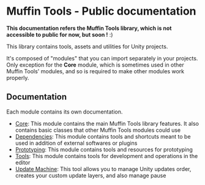 # Muffin Tools - Public documentation

**This documentation refers the Muffin Tools library, which is not accessible to public for now, but soon !** :)

This library contains tools, assets and utilities for Unity projects.

It's composed of "modules" that you can import separately in your projects. Only exception for the **Core** module, which is sometimes used in other Muffin Tools' modules, and so is required to make other modules work properly.

## Documentation

Each module contains its own documentation.

* [Core](./Core/_Documentation/README.md): This module contains the main Muffin Tools library features. It also contains basic classes that other Muffin Tools modules could use
* [Dependencies](./Dependencies/_Documentation/README.md): This module contains tools and shortcuts meant to be used in addition of external softwares or plugins
* [Prototyping](./Prototyping/_Documentation/README.md): This module contains tools and resources for prototyping
* [Tools](./Tools/_Documentation/README.md): This module contains tools for development and operations in the editor
* [Update Machine](./UpdateMachine/_Documentation/README.md): This tool allows you to manage Unity updates order, creates your custom update layers, and also manage pause